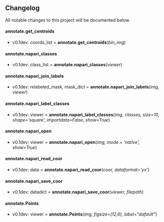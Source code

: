 ## Changelog

All notable changes to this project will be documented below.

#### annotate.get_centroids

* v0.1dev: coords_list = **annotate.get_centroids**(*bin_img*)

#### annotate.napari_classes

* v0.1dev: class_list = **annotate.napari_classes**(*viewer*)

#### annotate.napari_join_labels

* v0.1dev: relabeled_mask, mask_dict = **annotate.napari_join_labels**(*img, viewer*)

#### annotate.napari_label_classes

* v0.1dev: viewer = **annotate.napari_label_classes**(*img, classes, size=10, shape='square', importdata=False, show=True*)

#### annotate.napari_open

* v0.1dev: viewer = **annotate.napari_open**(*img, mode = 'native', show=True*)

#### annotate.napari_read_coor

* v0.1dev: data = **annotate.napari_read_coor**(*coor, dataformat='yx'*)

#### annotate.napari_save_coor

* v0.1dev: datadict = **annotate.napari_save_coor**(*viewer, filepath*)

#### annotate.Points

* v0.1dev: viewer = **annotate.Points**(*img, figsize=(12,6), label="dafault"*)

